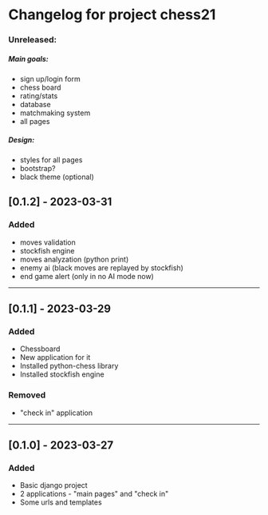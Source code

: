 # Changelog for project chess21
### Unreleased:
##### Main goals:
- sign up/login form
- chess board
- rating/stats
- database
- matchmaking system
- all pages
##### Design:
- styles for all pages
- bootstrap?
- black theme (optional)

## [0.1.2] - 2023-03-31
### Added
- moves validation
- stockfish engine
- moves analyzation (python print)
- enemy ai (black moves are replayed by stockfish)
- end game alert (only in no AI mode now)
*****
## [0.1.1] - 2023-03-29
### Added
- Chessboard
- New application for it
- Installed python-chess library
- Installed stockfish engine

### Removed
- "check in" application
*****
## [0.1.0] - 2023-03-27
### Added
- Basic django project
- 2 applications - "main pages" and "check in"
- Some urls and templates